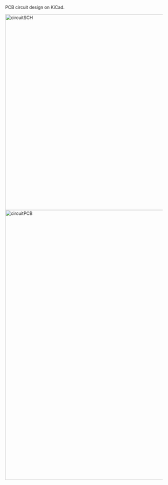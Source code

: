 PCB circuit design on KiCad.

<img width="1470" height="624" alt="circuitSCH" src="https://github.com/user-attachments/assets/845484ec-5143-4582-9c8a-0ce5a4119a13" />

<img width="828" height="860" alt="circuitPCB" src="https://github.com/user-attachments/assets/8ee70add-90de-4be3-ba06-a57648b47c9f" />

